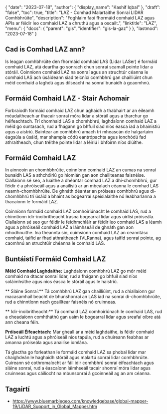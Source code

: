 {
  "date": "2023-07-18",
  "author": {
    "display_name": "Kashif Iqbal"
},
  "draft": "false",
  "toc": true,
  "title": "LAZ - Comhad Malartaithe Sonraí LIDAR Comhbhrúite",
  "description": "Foghlaim faoi fhormáid comhaid LAZ agus APIs ar féidir leo comhaid LAZ a chruthú agus a oscailt.",
  "linktitle": "LAZ",
  "menu": {
    "docs": {
      "parent": "gis",
      "identifier": "gis-la-gaz"
}
},
  "lastmod": "2023-07-18"
}

## Cad is Comhad LAZ ann?

Is leagan comhbhrúite den fhormáid comhaid LAS (Lidar LASer) é formáid comhaid LAZ, atá deartha go sonrach chun sonraí scamall pointe lidar a stóráil. Coinníonn comhaid LAZ na sonraí agus an struchtúr céanna le comhaid LAS ach úsáideann siad teicnící comhbhrú gan chailliúint chun méid comhaid a laghdú agus dílseacht na sonraí bunaidh á gcaomhnú.

## Formáid Comhaid LAZ - Stair Achomair

Forbraíodh formáid comhaid LAZ chun aghaidh a thabhairt ar an éileamh méadaitheach ar thacair sonraí móra lidar a stóráil agus a tharchur go héifeachtach. Trí chomhaid LAS a chomhbhrú, laghdaíonn comhaid LAZ a méid go suntasach, rud a fhágann go bhfuil siad níos éasca iad a bhainistiú agus a aistriú. Baintear an comhbhrú amach trí mheascán de halgartaim éagsúla a úsáid, mar shampla códú eantrópachta agus ionchódú fad athraitheach, chun tréithe pointe lidar a léiriú i bhfoirm níos dlúithe.

## Formáid Comhaid LAZ

In ainneoin an chomhbhrúite, coinníonn comhaid LAZ an cumas na sonraí bunaidh LAS a athchóiriú go hiomlán gan aon chaillteanas faisnéise. Ciallaíonn sé seo, a luaithe a dhéantar comhad LAZ a dhí-chomhbhrú, gur féidir é a phróiseáil agus a anailísiú ar an mbealach céanna le comhad LAS neamh-chomhbhrúite. De ghnáth déantar an próiseas comhbhrú agus dí-chomhbhrú trí úsáid a bhaint as bogearraí speisialaithe nó leabharlanna a thacaíonn le formáid LAZ.

Coinníonn formáid comhaid LAZ comhoiriúnacht le comhaid LAS, rud a chinntíonn idir-inoibritheacht trasna bogearraí lidar agus uirlisí próiseála. Ciallaíonn sé seo gur féidir le feidhmchláir ar féidir leo comhaid LAS a léamh agus a phróiseáil comhaid LAZ a láimhseáil de ghnáth gan aon mhodhnuithe. Ina theannta sin, cuimsíonn comhaid LAZ an ceanntásc comhaid, taifid ar fhad athraitheach (VLRanna), agus taifid sonraí pointe, ag caomhnú an struchtúir chéanna le comhaid LAS.

## Buntáistí Formáid Comhaid LAZ

**Méid Comhaid Laghdaithe:** Laghdaíonn comhbhrú LAZ go mór méid comhaid na dtacar sonraí lidar, rud a fhágann go bhfuil siad níos soláimhsithe agus níos éasca le stóráil agus le haistriú.

** Sláine Sonraí:** Tá comhbhrú LAZ gan chailliúint, rud a chiallaíonn gur macasamhail beacht de bhunshonraí an LAS iad na sonraí dí-chomhbhrúite, rud a chinntíonn nach gcailltear faisnéis nó cruinneas.

** Idir-inoibritheacht:** Tá comhaid LAZ comhoiriúnach le comhaid LAS, rud a cheadaíonn comhtháthú gan uaim le bogearraí lidar agus sreafaí oibre atá ann cheana féin.

**Próiseáil Éifeachtach:** Mar gheall ar a méid laghdaithe, is féidir comhaid LAZ a luchtú agus a phróiseáil níos tapúla, rud a chuireann feabhas ar amanna próiseála agus anailíse iomlána.

Tá glactha go forleathan le formáid comhaid LAZ sa phobal lidar mar chaighdeán le haghaidh stóráil agus malartú sonraí lidar comhbhrúite. Cuireann sé cothromaíocht ar fáil idir comhbhrú sonraí éifeachtach agus sláine sonraí, rud a éascaíonn láimhseáil tacair shonraí móra lidar agus cruinneas agus cáilíocht na mbunsonraí á gcoinneáil ag an am céanna.

## Tagairtí

 * https://www.bluemarblegeo.com/knowledgebase/global-mapper-19/LiDAR_Support_in_Global_Mapper.htm
